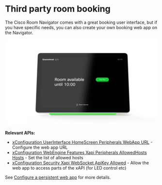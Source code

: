 
# Third party room booking

The Cisco Room Navigator comes with a great booking user interface, but if you have specific needs, you can also create your own booking web app on the Navigator.

<img src="/docs/images/usecases/navigator.webp" />

**Relevant APIs:**

* [xConfiguration UserInterface HomeScreen Peripherals WebApp URL](/xapi/Configuration.UserInterface.HomeScreen.Peripherals.WebApp.URL/) - Configure the web app URL
* [xConfiguration WebEngine Features Xapi Peripherals AllowedHosts Hosts](/xapi/Configuration.WebEngine.Features.Xapi.Peripherals.AllowedHosts.Hosts/) - Set the list of allowed hosts
* [xConfiguration Security Xapi WebSocket ApiKey Allowed](/xapi/Configuration.Security.Xapi.WebSocket.ApiKey.Allowed/) - Allow the web app to access parts of the xAPI (for LED control etc)

See [Configure a persistent web app](https://help.webex.com/en-us/article/ohq3u6/Configure-a-persistent-web-app-on-Webex-Room-Navigator) for more details.